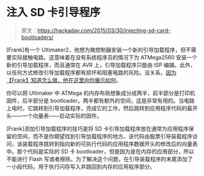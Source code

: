 # 注入 SD 卡引导程序

> 原文：<https://hackaday.com/2015/03/30/injecting-sd-card-bootloaders/>

[Frank]有一个 Ultimaker2，他想为微控制器安装一个新的引导加载程序，但不需要实际接触电路。这意味着在没有系统程序员的情况下为 ATMega2560 安装一个新的引导加载程序，而且通常在 AVR 上，引导加载程序只能由 ISP 编辑。此外，以任何方式修改引导加载程序都有损坏和阻塞电路的风险。没关系，[因为【Frank】知道怎么做，他在这里向你展示如何](http://eleccelerator.com/atmega2560-sd-card-bootloader-by-backdoor-code-injection/)。

你可以把 Ultimaker 中 ATMega 的内存布局想象成分成两半，前半部分是打印机固件，后半部分是 bootloader。两半都有额外的空间，这是非常有用的。当电路上电时，它跳转到引导加载程序，完成它的工作，然后跳转到应用程序代码的最开头——一个向量表——启动实际的固件。

[Frank]添加引导加载程序的技巧是将 SD 卡引导加载程序放在通常为应用程序保留的空间，而不是你期望找到引导加载程序的地方。该代码由股票引导装载程序访问，该装载程序跳转到指向新的可执行代码的应用程序数据开头的修改后的向量表中。那个代码是实际的 SD 卡 bootloader，但是因为是在内存的应用部分，所以不能进行 Flash 写或者擦除。为了解决这个问题，在引导装载程序的末尾添加了一小段代码，用于执行闪存写入并跳回到内存的应用程序部分。
